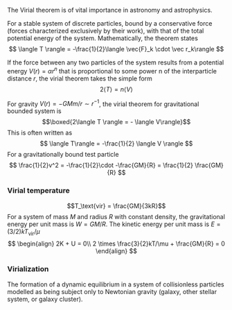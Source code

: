 The Virial theorem is of vital importance in astronomy and astrophysics.

For a stable system of discrete particles, bound by a conservative force (forces characterized exclusively by their work), with that of the total potential energy of the system. Mathematically, the theorem states
$$
\langle T \rangle = -\frac{1}{2}\langle \vec{F}_k \cdot \vec r_k\rangle
$$

If the force between any two particles of the system results from a potential energy $V(r) = \alpha r^n$ that is proportional to some power n of the interparticle distance $r$, the virial theorem takes the simple form
$$
2\langle T\rangle = n\langle V \rangle
$$

For gravity $V(r) = -GMm/r \sim r^{-1}$, the virial theorem for gravitational bounded system is
$$\boxed{2\langle T \rangle = - \langle V\rangle}$$
This is often written as
$$
\langle T\rangle = -\frac{1}{2} \langle V \rangle
$$
For a gravitationally bound test particle
$$
\frac{1}{2}v^2 = -\frac{1}{2}\cdot -\frac{GM}{R} = \frac{1}{2} \frac{GM}{R}
$$
### Virial temperature
$$T_\text{vir} = \frac{GM}{3kR}$$
For a system of mass $M$ and radius $R$ with constant density, the gravitational energy per unit mass is $W = GM/R$. The kinetic energy per unit mass is $E = (3/2)kT_\text{vir}/μ$
$$
\begin{align}
2K + U = 0\\
2 \times \frac{3}{2}kT/\mu + \frac{GM}{R} = 0
\end{align}
$$

### Virialization

The formation of a dynamic equilibrium in a system of collisionless particles modelled as being subject only to Newtonian gravity (galaxy, other stellar system, or galaxy cluster).